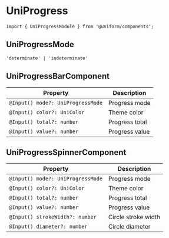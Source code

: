# UniProgress

`import { UniProgressModule } from '@uniform/components';`

## UniProgressMode

`'determinate' | 'indeterminate'`

## UniProgressBarComponent

| Property                          | Description    |
|-----------------------------------|----------------|
| `@Input() mode?: UniProgressMode` | Progress mode  |
| `@Input() color?: UniColor`       | Theme color    |
| `@Input() total?: number`         | Progress total |
| `@Input() value?: number`         | Progress value |

## UniProgressSpinnerComponent

| Property                          | Description         |
|-----------------------------------|---------------------|
| `@Input() mode?: UniProgressMode` | Progress mode       |
| `@Input() color?: UniColor`       | Theme color         |
| `@Input() total?: number`         | Progress total      |
| `@Input() value?: number`         | Progress value      |
| `@Input() strokeWidth?: number`   | Circle stroke width |
| `@Input() diameter?: number`      | Circle diameter     |
